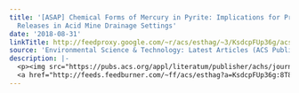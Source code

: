 ```yaml
---
title: '[ASAP] Chemical Forms of Mercury in Pyrite: Implications for Predicting Mercury
  Releases in Acid Mine Drainage Settings'
date: '2018-08-31'
linkTitle: http://feedproxy.google.com/~r/acs/esthag/~3/KsdcpFUp36g/acs.est.8b02027
source: 'Environmental Science & Technology: Latest Articles (ACS Publications)'
description: |-
  <p><img src="https://pubs.acs.org/appl/literatum/publisher/achs/journals/content/esthag/0/esthag.ahead-of-print/acs.est.8b02027/20180831/images/medium/es-2018-020278_0006.gif" alt="TOC Graphic"/></p><div><cite>Environmental Science & Technology</cite></div><div>DOI: 10.1021/acs.est.8b02027</div><div class="feedflare">
  <a href="http://feeds.feedburner.com/~ff/acs/esthag?a=KsdcpFUp36g:8T8mT_D6H1A:yIl2AUoC8zA"><img src="http://feeds.feedburner.com/~ff/acs/esthag?d=yIl2AUoC8zA" border="0"></img></a>
---
```

